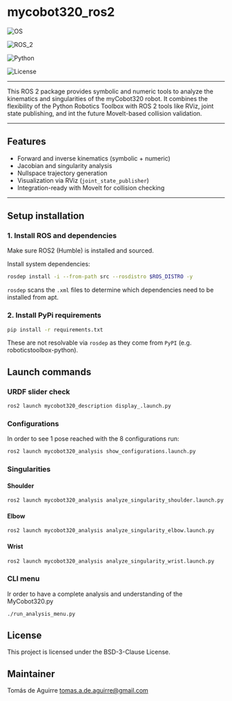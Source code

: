 # mycobot320_ros2

![OS](https://img.shields.io/ubuntu/v/ubuntu-wallpapers/jammy?logo=ubuntu)

![ROS_2](https://img.shields.io/ros/v/humble/rclcpp?logo=ros)

![Python](https://img.shields.io/badge/Python-3.10-blue?logo=python)

![License](https://img.shields.io/badge/License-BSD--3--Clause-green)

---

This ROS 2 package provides symbolic and numeric tools to analyze the kinematics and singularities 
of the myCobot320 robot. It combines the flexibility of the Python Robotics Toolbox with ROS 2 tools 
like RViz, joint state publishing, and int the future MoveIt-based collision validation.

---

## Features

- Forward and inverse kinematics (symbolic + numeric)
- Jacobian and singularity analysis
- Nullspace trajectory generation
- Visualization via RViz (`joint_state_publisher`)
- Integration-ready with MoveIt for collision checking

---

## Setup installation

### 1. Install ROS and dependencies

Make sure ROS2 (Humble) is installed and sourced.

Install system dependencies:

```bash
rosdep install -i --from-path src --rosdistro $ROS_DISTRO -y
```
`rosdep` scans the `.xml` files to determine which dependencies need to be installed from apt.

### 2. Install PyPi requirements
```bash
pip install -r requirements.txt
```
These are not resolvable via `rosdep` as they come from `PyPI` (e.g. roboticstoolbox-python).

## Launch commands

### URDF slider check

```bash
ros2 launch mycobot320_description display_.launch.py
```

### Configurations

In order to see 1 pose reached with the 8 configurations run:
```bash
ros2 launch mycobot320_analysis show_configurations.launch.py
```

### Singularities

#### Shoulder
```bash
ros2 launch mycobot320_analysis analyze_singularity_shoulder.launch.py
```

#### Elbow
```bash
ros2 launch mycobot320_analysis analyze_singularity_elbow.launch.py
```

#### Wrist
```bash
ros2 launch mycobot320_analysis analyze_singularity_wrist.launch.py
```

### CLI menu

Ir order to have a complete analysis and understanding of the MyCobot320.py

```bash
./run_analysis_menu.py 
```

## License

This project is licensed under the BSD-3-Clause License.

## Maintainer

Tomás de Aguirre
tomas.a.de.aguirre@gmail.com